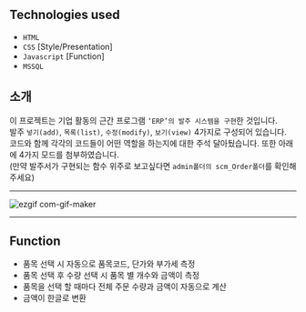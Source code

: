 ## Technologies used

 * `HTML`
 * `CSS` [Style/Presentation]
 * `Javascript` [Function]
 * `MSSQL`

## 소개
이 프로젝트는 기업 활동의 근간 프로그램 `‘ERP’의 발주 시스템을 구현`한 것입니다. <br>
발주 `넣기(add)`, `목록(list)`, `수정(modify)`, `보기(view)` 4가지로 구성되어 있습니다. <br>
코드와 함께 각각의 코드들이 어떤 역할을 하는지에 대한 주석 달아뒀습니다. 또한 아래에 4가지 모드를 첨부하였습니다. <br>
(만약 발주서가 구현되는 함수 위주로 보고싶다면 `admin폴더의 scm_Order폴더`를 확인해주세요)

___
![ezgif com-gif-maker](https://user-images.githubusercontent.com/75987810/108172122-c3653400-713f-11eb-91ce-3dfd858f64f3.gif)
___
## Function
* 품목 선택 시 자동으로 품목코드, 단가와 부가세 측정 
* 품목 선택 후 수량 선택 시 품목 별 개수와 금액이 측정
* 품목을 선택 할 때마다 전체 주문 수량과 금액이 자동으로 계산
* 금액이 한글로 변환

